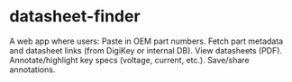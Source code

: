 # datasheet-finder
A web app where users:  Paste in OEM part numbers.  Fetch part metadata and datasheet links (from DigiKey or internal DB).  View datasheets (PDF).  Annotate/highlight key specs (voltage, current, etc.).  Save/share annotations.
